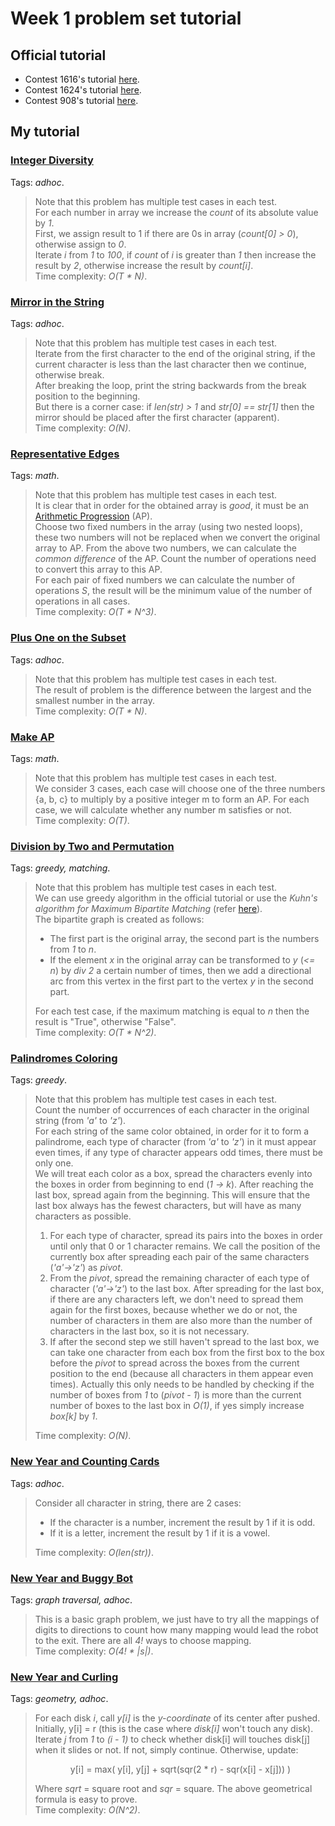 # Week 1 problem set tutorial

## Official tutorial
- Contest 1616's tutorial [here](https://codeforces.com/blog/entry/98501).
- Contest 1624's tutorial [here](https://codeforces.com/blog/entry/98942).
- Contest 908's tutorial [here](https://codeforces.com/blog/entry/56713).

## My tutorial

### [Integer Diversity](https://codeforces.com/contest/1616/problem/A)

Tags: *adhoc*.
> Note that this problem has multiple test cases in each test. <br>
> For each number in array we increase the *count* of its absolute value by *1*. <br>
> First, we assign result to 1 if there are 0s in array (*count[0] > 0*), otherwise assign to *0*. <br>
> Iterate *i* from *1* to *100*, if *count* of *i* is greater than *1* then increase the result by *2*, otherwise increase the result by *count[i]*. <br>
> Time complexity: *O(T * N)*. 

### [Mirror in the String](https://codeforces.com/contest/1616/problem/B)

Tags: *adhoc*.
> Note that this problem has multiple test cases in each test. <br>
> Iterate from the first character to the end of the original string, if the current character is less than the last character then we continue, otherwise break. <br>
> After breaking the loop, print the string backwards from the break position to the beginning. <br>
> But there is a corner case: if *len(str) > 1* and *str[0] == str[1]* then the mirror should be placed after the first character (apparent). <br>
> Time complexity: *O(N)*.

### [Representative Edges](https://codeforces.com/contest/1616/problem/C)

Tags: *math*.
> Note that this problem has multiple test cases in each test. <br>
> It is clear that in order for the obtained array is *good*, it must be an [Arithmetic Progression](https://en.wikipedia.org/wiki/Arithmetic_progression) (AP). <br>
> Choose two fixed numbers in the array (using two nested loops), these two numbers will not be replaced when we convert the original array to AP. From the above two numbers, we can calculate the *common difference* of the AP. Count the number of operations need to convert this array to this AP. <br>
> For each pair of fixed numbers we can calculate the number of operations *S*, the result will be the minimum value of the number of operations in all cases. <br>
> Time complexity: *O(T * N^3)*.

### [Plus One on the Subset](https://codeforces.com/contest/1624/problem/A)

Tags: *adhoc*.
> Note that this problem has multiple test cases in each test. <br>
> The result of problem is the difference between the largest and the smallest number in the array. <br>
> Time complexity: *O(T * N)*.

### [Make AP](https://codeforces.com/contest/1624/problem/B)

Tags: *math*.
> Note that this problem has multiple test cases in each test. <br>
> We consider 3 cases, each case will choose one of the three numbers {a, b, c} to multiply by a positive integer m to form an AP. For each case, we will calculate whether any number m satisfies or not.<br>
> Time complexity: *O(T)*.

### [Division by Two and Permutation](https://codeforces.com/contest/1624/problem/C)

Tags: *greedy, matching*.
> Note that this problem has multiple test cases in each test. <br>
> We can use greedy algorithm in the official tutorial or use the *Kuhn's algorithm for Maximum Bipartite Matching* (refer [here](https://cp-algorithms.com/graph/kuhn_maximum_bipartite_matching.html)). <br>
> The bipartite graph is created as follows:
> - The first part is the original array, the second part is the numbers from *1* to *n*. <br>
> - If the element *x* in the original array can be transformed to *y* (*<= n*) by *div 2* a certain number of times, then we add a directional arc from this vertex in the first part to the vertex *y* in the second part. <br>
>
> For each test case, if the maximum matching is equal to *n* then the result is "True", otherwise "False". <br>
> Time complexity: *O(T * N^2)*.

### [Palindromes Coloring](https://codeforces.com/contest/1624/problem/D)

Tags: *greedy*.
> Note that this problem has multiple test cases in each test. <br>
> Count the number of occurrences of each character in the original string (from *'a'* to *'z'*). <br>
> For each string of the same color obtained, in order for it to form a palindrome, each type of character (from *'a'* to *'z'*) in it must appear even times, if any type of character appears odd times, there must be only one. <br>
> We will treat each color as a box, spread the characters evenly into the boxes in order from beginning to end (*1 -> k*). After reaching the last box, spread again from the beginning. This will ensure that the last box always has the fewest characters, but will have as many characters as possible. <br>
> 1. For each type of character, spread its pairs into the boxes in order until only that 0 or 1 character remains. We call the position of the currently box after spreading each pair of the same characters (*'a'->'z'*) as *pivot*. 
> 2. From the *pivot*, spread the remaining character of each type of character (*'a'->'z'*) to the last box. After spreading for the last box, if there are any characters left, we don't need to spread them again for the first boxes, because whether we do or not, the number of characters in them are also more than the number of characters in the last box, so it is not necessary. 
> 3. If after the second step we still haven't spread to the last box, we can take one character from each box from the first box to the box before the *pivot* to spread across the boxes from the current position to the end (because all characters in them appear even times). Actually this only needs to be handled by checking if the number of boxes from *1* to (*pivot - 1*) is more than the current number of boxes to the last box in *O(1)*, if yes simply increase *box[k]* by *1*.
> 
> Time complexity: *O(N)*.

### [New Year and Counting Cards](https://codeforces.com/contest/908/problem/A)

Tags: *adhoc*.
> Consider all character in string, there are 2 cases:
> - If the character is a number, increment the result by 1 if it is odd.
> - If it is a letter, increment the result by 1 if it is a vowel.
>
> Time complexity: *O(len(str))*.

### [New Year and Buggy Bot](https://codeforces.com/contest/908/problem/B)

Tags: *graph traversal, adhoc*.
> This is a basic graph problem, we just have to try all the mappings of digits to directions to count how many mapping would lead the robot to the exit. There are all *4!* ways to choose mapping. <br>
> Time complexity: *O(4! * |s|)*.

### [New Year and Curling](https://codeforces.com/contest/908/problem/C)

Tags: *geometry, adhoc*.
> For each disk *i*, call *y[i]* is the *y-coordinate* of its center after pushed. Initially, y[i] = r (this is the case where *disk[i]* won't touch any disk). <br>
> Iterate *j* from *1* to *(i - 1)* to check whether disk[i] will touches disk[j] when it slides or not. If not, simply continue. Otherwise, update: 
> <p align="center">
>   y[i] = max( y[i], y[j] + sqrt(sqr(2 * r) - sqr(x[i] - x[j])) )
> </p>
> 
> Where *sqrt* = square root and *sqr* = square. The above geometrical formula is easy to prove.<br>
> Time complexity: *O(N^2)*.

